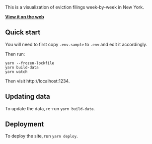 This is a visualization of eviction filings week-by-week in New York.

**[View it on the web](https://housing-data-coalition.github.io/rtc-eviction-viz/index.html)**

## Quick start

You will need to first copy `.env.sample` to `.env` and edit it accordingly.

Then run:

```
yarn --frozen-lockfile
yarn build-data
yarn watch
```

Then visit http://localhost:1234.

## Updating data

To update the data, re-run `yarn build-data`.

## Deployment

To deploy the site, run `yarn deploy`.